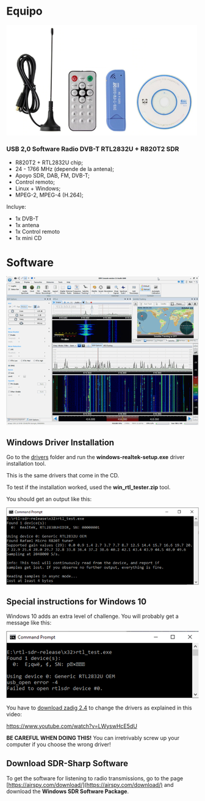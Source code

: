 # Equipo

<img src="img/sdr.820T2.1.png" width="500" />

### USB 2,0 Software Radio DVB-T RTL2832U + R820T2 SDR

- R820T2 + RTL2832U chip;
- 24 - 1766 MHz (depende de la antena);
- Apoyo SDR, DAB, FM, DVB-T;
- Control remoto;
- Linux + Windows;
- MPEG-2, MPEG-4 (H.264);

Incluye:
- 1x DVB-T
- 1x antena
- 1x Control remoto
- 1x mini CD 

# Software

<img src="img/sdr-radio.png" />

## Windows Driver Installation 

Go to the [drivers](drivers) folder and run the **windows-realtek-setup.exe** driver installation tool. 

This is the same drivers that come in the CD.

To test if the installation worked, used the **win_rtl_tester.zip** tool. 

You should get an output like this:

![img/rt-win-driver-ok.png](img/rt-win-driver-ok.png)

## Special instructions for Windows 10

Windows 10 adds an extra level of challenge. You will probably get a message like this:

![img/rt-win-driver-error.png](img/rt-win-driver-error.png)

You have to [download zadig 2.4](https://zadig.akeo.ie/) to change the drivers as explained in this video:

https://www.youtube.com/watch?v=LWyswHcE5dU

**BE CAREFUL WHEN DOING THIS!** You can irretrivably screw up your computer if you choose the wrong driver!

## Download SDR-Sharp Software

To get the software for listening to radio transmissions, go to the page [https://airspy.com/download/](https://airspy.com/download/) and download the **Windows SDR Software Package**.


